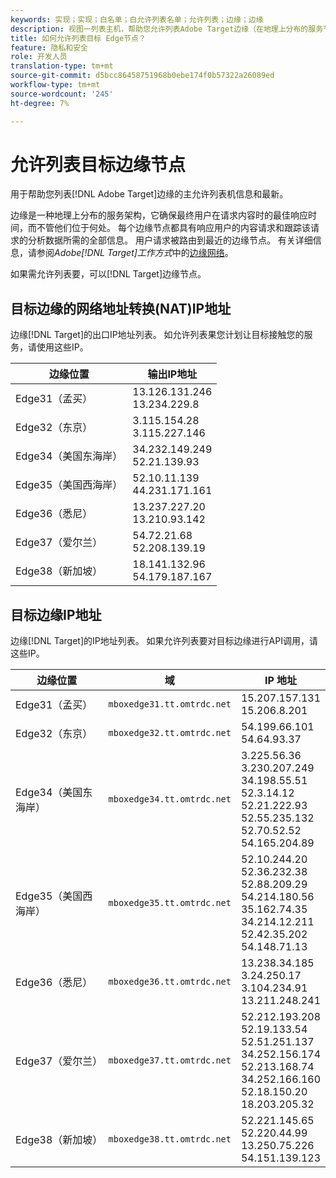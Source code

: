 ```yaml
---
keywords: 实现；实现；白名单；白允许列表名单；允许列表；边缘；边缘
description: 视图一列表主机，帮助您允许列表Adobe Target边缘（在地理上分布的服务节点，可确保最终用户的最佳响应时间）。
title: 如何允许列表目标 Edge节点？
feature: 隐私和安全
role: 开发人员
translation-type: tm+mt
source-git-commit: d5bcc86458751968b0ebe174f0b57322a26089ed
workflow-type: tm+mt
source-wordcount: '245'
ht-degree: 7%

---
```



# 允许列表目标边缘节点

用于帮助您列表[!DNL Adobe Target]边缘的主允许列表机信息和最新。

边缘是一种地理上分布的服务架构，它确保最终用户在请求内容时的最佳响应时间，而不管他们位于何处。 每个边缘节点都具有响应用户的内容请求和跟踪该请求的分析数据所需的全部信息。 用户请求被路由到最近的边缘节点。 有关详细信息，请参阅&#x200B;*Adobe[!DNL Target]工作方式*&#x200B;中的[边缘网络](/help/c-intro/how-target-works.md#concept_0AE2ED8E9DE64288A8B30FCBF1040934)。

如果需允许列表要，可以[!DNL Target]边缘节点。

## 目标边缘的网络地址转换(NAT)IP地址

边缘[!DNL Target]的出口IP地址列表。 如允许列表果您计划让目标接触您的服务，请使用这些IP。

| 边缘位置 | 输出IP地址 |
| --- | --- |
| Edge31（孟买） | 13.126.131.246<br>13.234.229.8 |
| Edge32（东京） | 3.115.154.28<br>3.115.227.146 |
| Edge34（美国东海岸） | 34.232.149.249<br>52.21.139.93 |
| Edge35（美国西海岸） | 52.10.11.139<br>44.231.171.161 |
| Edge36（悉尼） | 13.237.227.20<br>13.210.93.142 |
| Edge37（爱尔兰） | 54.72.21.68<br>52.208.139.19 |
| Edge38（新加坡） | 18.141.132.96<br>54.179.187.167 |

## 目标边缘IP地址

边缘[!DNL Target]的IP地址列表。 如果允许列表要对目标边缘进行API调用，请这些IP。

| 边缘位置 | 域 | IP 地址 |
| --- | --- | --- |
| Edge31（孟买） | `mboxedge31.tt.omtrdc.net` | 15.207.157.131<br>15.206.8.201 |
| Edge32（东京） | `mboxedge32.tt.omtrdc.net` | 54.199.66.101<br>54.64.93.37 |
| Edge34（美国东海岸） | `mboxedge34.tt.omtrdc.net` | 3.225.56.36<br>3.230.207.249<br>34.198.55.51<br>52.3.14.12<br>52.21.222.93<br>52.55.235.132<br>52.70.52.52<br>54.165.204.89 |
| Edge35（美国西海岸） | `mboxedge35.tt.omtrdc.net` | 52.10.244.20<br>52.36.232.38<br>52.88.209.29<br>54.214.180.56<br>35.162.74.35<br>34.214.12.211<br>52.42.35.202<br>54.148.71.13 |
| Edge36（悉尼） | `mboxedge36.tt.omtrdc.net` | 13.238.34.185<br>3.24.250.17<br>3.104.234.91<br>13.211.248.241 |
| Edge37（爱尔兰） | `mboxedge37.tt.omtrdc.net` | 52.212.193.208<br>52.19.133.54<br>52.51.251.137<br>34.252.156.174<br>52.213.168.74<br>34.252.166.160<br>52.18.150.20<br>18.203.205.32 |
| Edge38（新加坡） | `mboxedge38.tt.omtrdc.net` | 52.221.145.65<br>52.220.44.99<br>13.250.75.226<br>54.151.139.123 |





